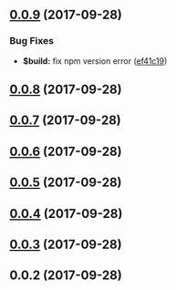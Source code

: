 <a name="0.0.9"></a>
## [0.0.9](https://github.com/ulivz/release-inquirer/compare/v0.0.8...v0.0.9) (2017-09-28)


### Bug Fixes

* **$build:** fix npm version error ([ef41c19](https://github.com/ulivz/release-inquirer/commit/ef41c19))



<a name="0.0.8"></a>
## [0.0.8](https://github.com/ulivz/release-inquirer/compare/v0.0.7...v0.0.8) (2017-09-28)



<a name="0.0.7"></a>
## [0.0.7](https://github.com/ulivz/release-inquirer/compare/v0.0.6...v0.0.7) (2017-09-28)



<a name="0.0.6"></a>
## [0.0.6](https://github.com/ulivz/release-inquirer/compare/v0.0.5...v0.0.6) (2017-09-28)



<a name="0.0.5"></a>
## [0.0.5](https://github.com/ulivz/release-inquirer/compare/v0.0.4...v0.0.5) (2017-09-28)



<a name="0.0.4"></a>
## [0.0.4](https://github.com/ulivz/release-inquirer/compare/v0.0.3...v0.0.4) (2017-09-28)



<a name="0.0.3"></a>
## [0.0.3](https://github.com/ulivz/release-inquirer/compare/v0.0.2...v0.0.3) (2017-09-28)



<a name="0.0.2"></a>
## 0.0.2 (2017-09-28)



